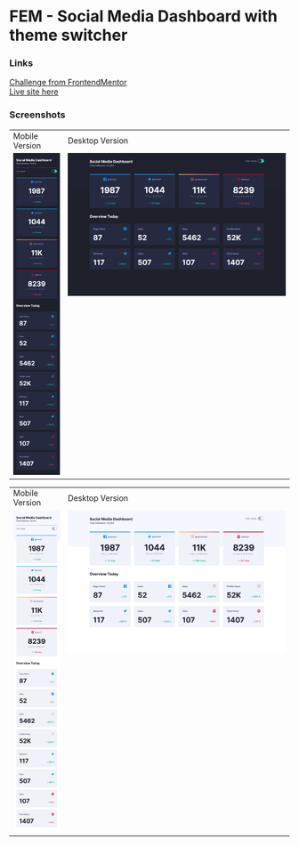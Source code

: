 # FEM - Social Media Dashboard with theme switcher

### Links

[Challenge from FrontendMentor](https://www.frontendmentor.io/challenges/social-media-dashboard-with-theme-switcher-6oY8ozp_H)\
[Live site here](https://mgksp-fem-social-media-dashboard.netlify.app/)

### Screenshots

<table>
  <tr>
    <td>Mobile Version</td>
    <td>Desktop Version</td>
  </tr>
  <tr valign="top">
    <td><img src="./screenshots/mobile-dark.png" alt="mobile version" /></td>
    <td><img src="./screenshots/desktop-dark.png" alt="desktop version" /></td>
  </tr>
</table>
<table>
  <tr>
    <td>Mobile Version</td>
    <td>Desktop Version</td>
  </tr>
  <tr valign="top">
    <td><img src="./screenshots/mobile-light.png" alt="mobile version" /></td>
    <td><img src="./screenshots/desktop-light.png" alt="desktop version" /></td>
  </tr>
</table>
